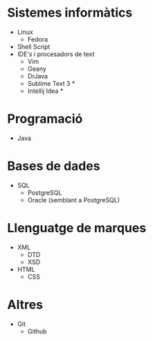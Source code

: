 # Sistemes informàtics
* Linux
  * Fedora
* Shell Script
* IDE's i procesadors de text
  * Vim
  * Geany
  * DrJava
  * Sublime Text 3 *
  * Intellij Idea *
  
# Programació
* Java

# Bases de dades
* SQL
  * PostgreSQL
  * Oracle (semblant a PostgreSQL)
  
# Llenguatge de marques
* XML 
  * DTD
  * XSD
* HTML
  * CSS

# Altres
* Git
  * Github
